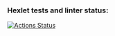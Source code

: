 ### Hexlet tests and linter status:
[![Actions Status](https://github.com/Kverde/backend-project-lvl1/workflows/hexlet-check/badge.svg)](https://github.com/Kverde/backend-project-lvl1/actions)